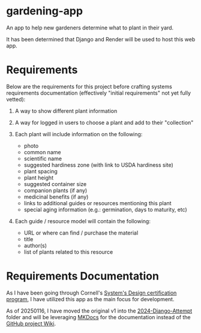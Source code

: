 # gardening-app
An app to help new gardeners determine what to plant in their yard.

It has been determined that Django and Render will be used to host this web app.

# Requirements

Below are the requirements for this project before crafting systems requirements documentation (effectively "initial requirements" not yet fully vetted):

1. A way to show different plant information

2. A way for logged in users to choose a plant and add to their "collection"

3. Each plant will include information on the following:
    - photo
    - common name
    - scientific name
    - suggested hardiness zone (with link to USDA hardiness site)
    - plant spacing
    - plant height
    - suggested container size
    - companion plants (if any)
    - medicinal benefits (if any)
    - links to additional guides or resources mentioning this plant
    - special aging information (e.g.: germination, days to maturity, etc)

4. Each guide / resource model will contain the following:
    - URL or where can find / purchase the material
    - title
    - author(s)
    - list of plants related to this resource

# Requirements Documentation

As I have been going through Cornell's [System's Design certification program](https://ecornell.cornell.edu/certificates/project-leadership-and-systems-design/systems-design/), I have utilized this app as the main focus for development.

As of 20250116, I have moved the original v1 into the [2024-Django-Attempt](/2024-Django-Attempt/) folder and will be leveraging [MKDocs](https://www.mkdocs.org/) for the documentation instead of the [GitHub project Wiki](https://docs.github.com/en/communities/documenting-your-project-with-wikis/about-wikis).
